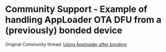 # Community Support - Example of handling AppLoader OTA DFU from a (previously) bonded device

Original Community thread: [Using Apploader after bonding](https://community.silabs.com/s/question/0D5Vm0000057hOkKAI/using-apploader-after-bonding)
